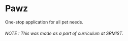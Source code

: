 # Pawz
One-stop application for all pet needs.

<h6>NOTE : This was made as a part of curriculum at SRMIST. </h6>
